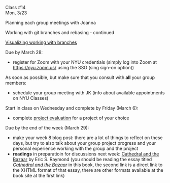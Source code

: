 <div class="lecture1">

<div class="column_date">
<p markdown="block">

Class #14 <br>
Mon, 3/23

</p>
</div>
<div class="column_materials">
<p markdown="block">

Planning each group meetings with Joanna

Working with git branches and rebasing - continued

[Visualizing working with branches](https://git-school.github.io/visualizing-git/#free)



</p>
</div>

<div class="column_assign">
<p markdown="block">

Due by March 28:
- register for Zoom with your NYU credentials (simply log into Zoom at  https://nyu.zoom.us/   using the SSO (sing sign-on option))

As soon as possible, but make sure that you consult with __all__ your group members:
- schedule your group meeting with JK (info about available appointments on NYU Classes)

Start in class on Wednesday and complete by Friday (March 6):
- complete [project evaluation](https://github.com/nyu-ossd-s20/project-evaluation)
for a project of your choice

Due by the end of the week (March 29):
- make your week 8 blog post: there are a lot of things to reflect on these days, but try to also
talk about your group project progress and your personal experience working with the group and the project
- __readings__ in preparatioin for discussions next week: [Cathedral and the Bazaar](http://www.catb.org/~esr/writings/cathedral-bazaar/) by Eric S. Raymond (you should be reading the essay titled [_Cathedral and the Bazaar_](http://www.catb.org/~esr/writings/cathedral-bazaar/cathedral-bazaar/) in this book, the second link is a direct link to the XHTML format of that essay, there are other formats available at the book site at the first link)





</p>
</div>

</div>

